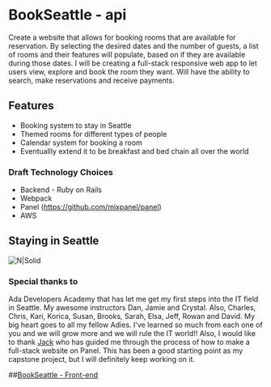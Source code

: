 # BookSeattle - api
Create a website that allows for booking rooms that are available for reservation. By selecting the desired dates and the number of guests, a list of rooms and their features will populate, based on if they are available during those dates. I will be creating a full-stack responsive web app to let users view, explore and book the room they want. Will have the ability to search, make reservations and receive payments.

## Features

* Booking system to stay in Seattle
* Themed rooms for different types of people
* Calendar system for booking a room
* Eventuallly extend it to be breakfast and bed chain all over the world

### Draft Technology Choices
- Backend - Ruby on Rails
- Webpack
- Panel (https://github.com/mixpanel/panel)
- AWS

## Staying in Seattle
![N|Solid](https://c.stocksy.com/a/LW5200/z0/497881.jpg)

### Special thanks to
Ada Developers Academy that has let me get my first steps into the IT field in Seattle. My awesome instructors Dan, Jamie and Crystal. Also, Charles, Chris, Kari, Korica, Susan, Brooks, Sarah, Elsa, Jeff, Rowan and David. My big heart goes to all my fellow Adies. I've learned so much from each one of you and we will grow more and we will rule the IT world!!
Also, I would like to thank [Jack](https://github.com/eternal-turtles) who has guided me through the process of how to make a full-stack website on Panel. This has been a good starting point as my capstone project, but I will definitely keep working on it.

##[BookSeattle - Front-end](https://github.com/Sofia15/bookseattle-js)
